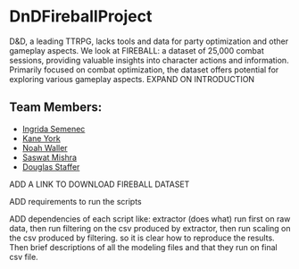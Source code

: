 # DnDFireballProject
D&amp;D, a leading TTRPG, lacks tools and data for party optimization and other gameplay aspects. We look at FIREBALL: a dataset of 25,000 combat sessions, providing valuable insights into character actions and information. Primarily focused on combat optimization, the dataset offers potential for exploring various gameplay aspects.
EXPAND ON INTRODUCTION

## Team Members:
- [Ingrida Semenec](https://www.linkedin.com/in/ingrida-semenec/)
- [Kane York](https://www.linkedin.com/in/alxandr-kane-york-6583b7a3/)
- [Noah Waller](https://www.linkedin.com/in/noahcwaller/)
- [Saswat Mishra](https://www.linkedin.com/in/saswat-mishra-b3171535/)
- [Douglas Staffer](https://www.linkedin.com/in/douglas-stauffer-r/)

ADD A LINK TO DOWNLOAD FIREBALL DATASET

ADD requirements to run the scripts

ADD dependencies of each script like: extractor (does what) run first on raw data, then run filtering on the csv produced by extractor, then run scaling on the csv produced by filtering. so it is clear how to reproduce the results.
Then brief descriptions of all the modeling files and that they run on final csv file.
